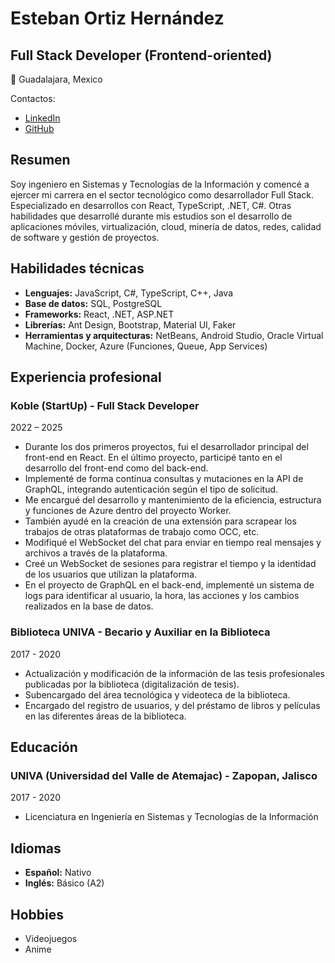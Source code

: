# Esteban Ortiz Hernández 
## Full Stack Developer (Frontend-oriented)

📍 Guadalajara, Mexico

Contactos:
- [LinkedIn](https://www.linkedin.com/in/esteban-ortiz-hern%C3%A1ndez/)
- [GitHub](https://github.com/EstebanOrtiz1)

## Resumen
Soy ingeniero en Sistemas y Tecnologías de la Información y comencé a ejercer mi carrera en el sector tecnológico como desarrollador Full Stack. Especializado en desarrollos con React, TypeScript, .NET, C#. Otras habilidades que desarrollé durante mis estudios son el desarrollo de aplicaciones móviles, virtualización, cloud, minería de datos, redes, calidad de software y gestión de proyectos.

## Habilidades técnicas
- **Lenguajes:** JavaScript, C#, TypeScript, C++, Java
- **Base de datos:** SQL, PostgreSQL
- **Frameworks:** React, .NET, ASP.NET
- **Librerías:** Ant Design, Bootstrap, Material UI, Faker
- **Herramientas y arquitecturas:** NetBeans, Android Studio, Oracle Virtual Machine, Docker, Azure (Funciones, Queue, App Services)

## Experiencia profesional
### Koble (StartUp) - Full Stack Developer
2022 – 2025

- Durante los dos primeros proyectos, fui el desarrollador principal del front-end en React. En el último proyecto, participé tanto en el desarrollo del front-end como del back-end.
- Implementé de forma continua consultas y mutaciones en la API de GraphQL, integrando autenticación según el tipo de solicitud.
- Me encargué del desarrollo y mantenimiento de la eficiencia, estructura y funciones de Azure dentro del proyecto Worker.
- También ayudé en la creación de una extensión para scrapear los trabajos de otras plataformas de trabajo como OCC, etc.
- Modifiqué el WebSocket del chat para enviar en tiempo real mensajes y archivos a través de la plataforma.
- Creé un WebSocket de sesiones para registrar el tiempo y la identidad de los usuarios que utilizan la plataforma.
- En el proyecto de GraphQL en el back-end, implementé un sistema de logs para identificar al usuario, la hora, las acciones y los cambios realizados en la base de datos.

### Biblioteca UNIVA - Becario y Auxiliar en la Biblioteca
2017 - 2020

- Actualización y modificación de la información de las tesis profesionales publicadas por la biblioteca (digitalización de tesis).
- Subencargado del área tecnológica y videoteca de la biblioteca.
- Encargado del registro de usuarios, y del préstamo de libros y películas en las diferentes áreas de la biblioteca.

## Educación
### UNIVA (Universidad del Valle de Atemajac) - Zapopan, Jalisco
2017 - 2020

  - Licenciatura en Ingeniería en Sistemas y Tecnologías de la Información

## Idiomas
- **Español:** Nativo
- **Inglés:** Básico (A2)

## Hobbies
- Videojuegos
- Anime



